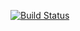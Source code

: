 [![Build Status](https://travis-ci.org/Dineshs91/crawler.svg?branch=test)](https://replit.com/@MayconDouglas24)
